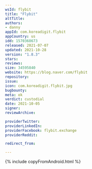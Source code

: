 ```yaml
---
wsId: flybit
title: "Flybit"
altTitle: 
authors:
- danny
appId: com.koreadigit.flybit
appCountry: us
idd: 1570368673
released: 2021-07-07
updated: 2021-10-28
version: "1.8.3"
stars: 
reviews: 
size: 34595840
website: https://blog.naver.com/flybit
repository: 
issue: 
icon: com.koreadigit.flybit.jpg
bugbounty: 
meta: ok
verdict: custodial
date: 2021-10-05
signer: 
reviewArchive:

providerTwitter: 
providerLinkedIn: 
providerFacebook: flybit.exchange
providerReddit: 

redirect_from:

---
```


{% include copyFromAndroid.html %}
